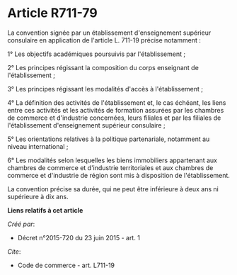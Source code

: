 # Article R711-79

La convention signée par un établissement d'enseignement supérieur consulaire en application de l'article L. 711-19 précise
notamment :

1° Les objectifs académiques poursuivis par l'établissement ;

2° Les principes régissant la composition du corps enseignant de l'établissement ;

3° Les principes régissant les modalités d'accès à l'établissement ;

4° La définition des activités de l'établissement et, le cas échéant, les liens entre ces activités et les activités de
formation assurées par les chambres de commerce et d'industrie concernées, leurs filiales et par les filiales de
l'établissement d'enseignement supérieur consulaire ;

5° Les orientations relatives à la politique partenariale, notamment au niveau international ;

6° Les modalités selon lesquelles les biens immobiliers appartenant aux chambres de commerce et d'industrie territoriales et
aux chambres de commerce et d'industrie de région sont mis à disposition de l'établissement.

La convention précise sa durée, qui ne peut être inférieure à deux ans ni supérieure à dix ans.

**Liens relatifs à cet article**

_Créé par_:

  - Décret n°2015-720 du 23 juin 2015 - art. 1

_Cite_:

  - Code de commerce - art. L711-19
